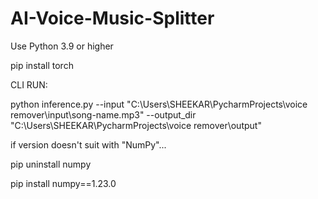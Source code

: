 # AI-Voice-Music-Splitter


Use Python 3.9 or higher

pip install torch

CLI RUN:

python inference.py --input "C:\Users\SHEEKAR\PycharmProjects\voice remover\input\song-name.mp3" --output_dir "C:\Users\SHEEKAR\PycharmProjects\voice remover\output"


if version doesn't suit with "NumPy"...

pip uninstall numpy

pip install numpy==1.23.0
